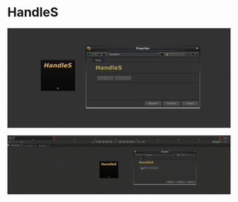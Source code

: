 # HandleS

![alt text](https://github.com/thomasgreenhalgh/Uploads/blob/main/Screenshot%202024-08-29%20at%2018.23.00.png)


![alt text](https://github.com/thomasgreenhalgh/Uploads/blob/main/Screen%20Recording%202024-08-29%20at%2018.19.03.gif)
